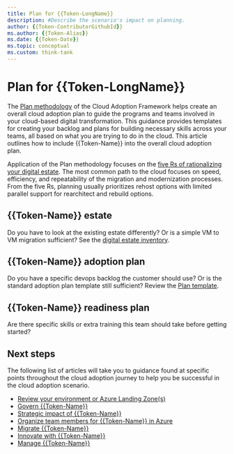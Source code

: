 ```yaml
---
title: Plan for {{Token-LongName}}
description: #Describe the scenario's impact on planning.
author: {{Token-ContributorGithubId}}
ms.author: {{Token-Alias}}
ms.date: {{Token-Date}}
ms.topic: conceptual
ms.custom: think-tank
---
```


# Plan for {{Token-LongName}}

The [Plan methodology](/azure/cloud-adoption-framework/plan) of the Cloud Adoption Framework helps create an overall cloud adoption plan to guide the programs and teams involved in your cloud-based digital transformation. This guidance provides templates for creating your backlog and plans for building necessary skills across your teams, all based on what you are trying to do in the cloud. This article outlines how to include {{Token-Name}} into the overall cloud adoption plan.

Application of the Plan methodology focuses on the [five Rs of rationalizing your digital estate](/azure/cloud-adoption-framework/digital-estate/5-rs-of-rationalization). The most common path to the cloud focuses on speed, efficiency, and repeatability of the migration and modernization processes. From the five Rs, planning usually prioritizes rehost options with limited parallel support for rearchitect and rebuild options.

## {{Token-Name}} estate

Do you have to look at the existing estate differently? Or is a simple VM to VM migration sufficient?
See the [digital estate inventory](/azure/cloud-adoption-framework/digital-estate/inventory).

## {{Token-Name}} adoption plan

Do you have a specific devops backlog the customer should use? Or is the standard adoption plan template still sufficient? Review the [Plan template](/azure/cloud-adoption-framework/plan/template).

## {{Token-Name}} readiness plan

Are there specific skills or extra training this team should take before getting started?

## Next steps

The following list of articles will take you to guidance found at specific points throughout the cloud adoption journey to help you be successful in the cloud adoption scenario.

- [Review your environment or Azure Landing Zone(s)](./ready.md)
- [Govern {{Token-Name}}](./govern.md)
- [Strategic impact of {{Token-Name}}](./secure.md)
- [Organize team members for {{Token-Name}} in Azure](./organize.md)
- [Migrate {{Token-Name}}](./migrate.md)
- [Innovate with {{Token-Name}}](./innovate.md)
- [Manage {{Token-Name}}](./manage.md)

